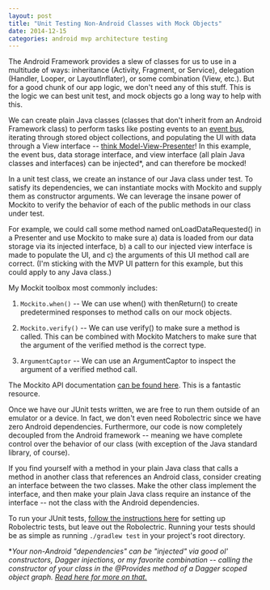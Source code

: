 ```yaml
---
layout: post
title: "Unit Testing Non-Android Classes with Mock Objects"
date: 2014-12-15
categories: android mvp architecture testing
---
```

The Android Framework provides a slew of classes for us to use in a multitude of ways: inheritance (Activity, Fragment, or Service), delegation (Handler, Looper, or LayoutInflater), or some combination (View, etc.). But for a good chunk of our app logic, we don't need any of this stuff. This is the logic we can best unit test, and mock objects go a long way to help with this.

We can create plain Java classes (classes that don't inherit from an Android Framework class) to perform tasks like posting events to an [event bus](http://square.github.io/otto/), iterating through stored object collections, and populating the UI with data through a View interface -- [think Model-View-Presenter](http://mattlogan.me/decoupling-the-presenter)! In this example, the event bus, data storage interface, and view interface (all plain Java classes and interfaces) can be injected*, and can therefore be mocked!

In a unit test class, we create an instance of our Java class under test. To satisfy its dependencies, we can instantiate mocks with Mockito and supply them as constructor arguments. We can leverage the insane power of Mockito to verify the behavior of each of the public methods in our class under test.

For example, we could call some method named onLoadDataRequested() in a Presenter and use Mockito to make sure a) data is loaded from our data storage via its injected interface, b) a call to our injected view interface is made to populate the UI, and c) the arguments of this UI method call are correct. (I'm sticking with the MVP UI pattern for this example, but this could apply to any Java class.)

My Mockit toolbox most commonly includes:

1. `Mockito.when()` -- We can use when() with thenReturn() to create predetermined responses to method calls on our mock objects.

2. `Mockito.verify()` -- We can use verify() to make sure a method is called. This can be combined with Mockito Matchers to make sure that the argument of the verified method is the correct type.

3. `ArgumentCaptor` -- We can use an ArgumentCaptor to inspect the argument of a verified method call.

The Mockito API documentation [can be found here](http://docs.mockito.googlecode.com/hg/org/mockito/Mockito.html). This is a fantastic resource.

Once we have our JUnit tests written, we are free to run them outside of an emulator or a device. In fact, we don't even need Robolectric since we have zero Android dependencies. Furthermore, our code is now completely decoupled from the Android framework -- meaning we have complete control over the behavior of our class (with exception of the Java standard library, of course).

If you find yourself with a method in your plain Java class that calls a method in another class that references an Android class, consider creating an interface between the two classes. Make the other class implement the interface, and then make your plain Java class require an instance of the interface -- not the class with the Android dependencies.

To run your JUnit tests, [follow the instructions here](http://blog.blundell-apps.com/android-gradle-app-with-robolectric-junit-tests/) for setting up Robolectric tests, but leave out the Robolectric. Running your tests should be as simple as running `./gradlew test` in your project's root directory.

**Your non-Android "dependencies" can be "injected" via good ol' constructors, Dagger injections, or my favorite combination -- calling the constructor of your class in the @Provides method of a Dagger scoped object graph. [Read here for more on that.](http://antonioleiva.com/dagger-3/)*